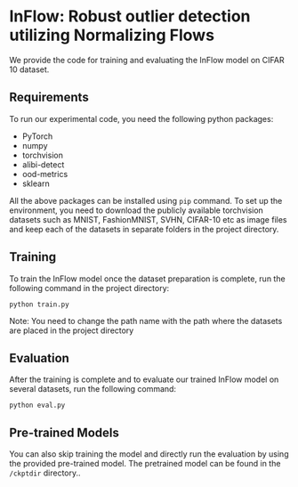 
# InFlow: Robust outlier detection utilizing Normalizing Flows

We provide the code for training and evaluating the InFlow model on CIFAR 10 dataset. 

## Requirements

To run our experimental code, you need the following python packages:

* PyTorch
* numpy 
* torchvision
* alibi-detect
* ood-metrics
* sklearn


All the above packages can be installed using ```pip``` command. To set up the environment, you need to download the publicly available torchvision datasets such as MNIST, FashionMNIST, SVHN, CIFAR-10 etc as image files and keep each of the datasets in separate folders in the project directory. 

## Training

To train the InFlow model once the dataset preparation is complete, run the following command in the project directory:

```train
python train.py 
```
Note: You need to change the path name with the path where the datasets are placed in the project directory

## Evaluation

After the training is complete and to evaluate our trained InFlow model on several datasets, run the following command:

```eval
python eval.py 
```

## Pre-trained Models
You can also skip training the model and directly run the evaluation by using the provided pre-trained model. The pretrained model can be found in the ``` /ckptdir ``` directory.. 
